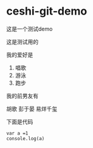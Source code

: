 # ceshi-git-demo
这是一个测试demo


这是测试用的

我的爱好是

1. 唱歌
2. 游泳
3. 跑步

我的前男友有

胡歌
彭于晏
易烊千玺

下面是代码

    var a =1
    console.log(a)
